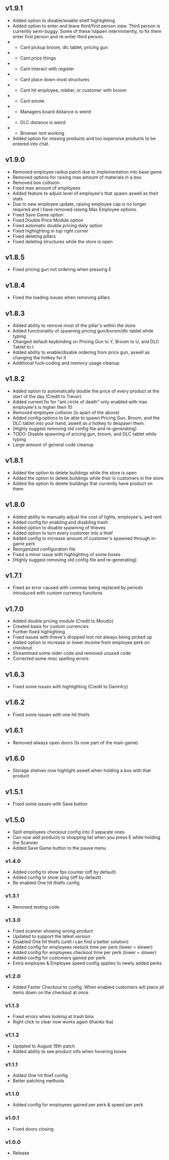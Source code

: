 ## v1.9.1
- Added option to disable/enable shelf highlighting
- Added option to enter and leave third/first person view. Third person is currently semi-buggy. Some of these happen intermintently, to fix them enter first person and re-enter third person.
- - Cant pickup broom, dlc tablet, pricing gun
- - Cant price things
- - Cant interact with register
- - Cant place down most structures
- - Cant hit employee, robber, or customer with broom
- - Cant emote
- - Managers board distance is weird
- - DLC distance is weird
- - Browser isnt working
- Added option for missing products and too expensive products to be entered into chat.

## v1.9.0
- Removed employee radius patch due to implementation into base game
- Removed options for raising max amount of materials in a box
- Removed box collision
- Fixed max amount of employees
- Added feature to adjust level of employee's that spawn aswell as their stats
- Due to new employee update, raising employee cap is no longer required and I have removed raising Max Employee options.
- Fixed Save Game option
- Fixed Double Price Module option
- Fixed automatic double pricing daily option
- Fixed highlighting in top right corner
- Fixed deleting pillars
- Fixed deleting structures while the store is open

## v1.8.5
- Fixed pricing gun not ordering when pressing E

## v1.8.4
- Fixed the loading issues when removing pillars

## v1.8.3
- Added ability to remove most of the pillar's within the store
- Added functionality of spawning pricing gun/borom/dlc tablet while typing
- Changed default keybinding on Pricing Gun to Y, Broom to U, and DLC Tablet to I.
- Added ability to enable/disable ordering from price gun, aswell as changing the hotkey for it
- Additional fuck-coding and memory usage cleanup

## v1.8.2
- Added option to automatically double the price of every product at the start of the day (Credit to Trevor)
- Added current fix for "ant circle of death" only enabled with max employee's is higher then 10
- Removed employee collision (is apart of the above)
- Added config options to be able to spawn Pricing Gun, Broom, and the DLC tablet into your hand, aswell as a hotkey to despawn them.
- [Highly suggest removing old config file and re-generating]
- TODO: Disable spawning of pricing gun, broom, and DLC tablet while typing
- Large amount of general code cleanup

## v1.8.1
- Added the option to delete buildings while the store is open
- Added the option to delete buildings while their is customers in the store
- Added the option to delete buildings that currently have product on them 

## v1.8.0
- Added ability to manually adjust the cost of lights, employee's, and rent.
- Added config for enabling and disabling trash
- Added option to disable spawning of thieves
- Added option to turn every customer into a thief
- Added config to increase amount of customer's spawned through in-game perk
- Reorganized configuration file
- Fixed a minor issue with highlighting of some boxes
- [Highly suggest removing old config file and re-generating]

## v1.7.1
- Fixed an error caused with commas being replaced by periods introduced with custom currency functions

## v1.7.0
- Added double pricing module (Credit to Moudiz)
- Created basis for custom currencies
- Further fixed highlighting
- Fixed issues with thieve's dropped loot not always being picked up
- Added option to increase or lower income from employee perk on checkout
- Streamlined some older code and removed unused code
- Corrected some misc spelling errors

## v1.6.3
- Fixed some issues with highlighting (Credit to Damntry)

## v1.6.2
- Fixed some issues with one hit thiefs

## v1.6.1
- Removed always open doors (Is now part of the main game)

## v1.6.0
- Storage shelves now highlight aswell when holding a box with that product

## v1.5.1
- Fixed some issues with Save button

## v1.5.0
- Split employees checkout config into 3 separate ones
- Can now add products to shopping list when you press E while holding the Scanner
- Added Save Game button to the pause menu

### v1.4.0
- Added config to show fps counter (off by default)
- Added config to show ping (off by default)
- Re enabled One hit thiefs config

### v1.3.1
- Removed testing code

### v1.3.0
- Fixed scanner showing wrong product
- Updated to support the latest version
- Disabled One hit thiefs (until i can find a better solution)
- Added config for employees restock time per perk (lower = slower)
- Added config for employees checkout time per perk (lower = slower)
- Added config for customers gained per perk
- Extra employee & Employee speed config applies to newly added perks

### v1.2.0
- Added Faster Checkout to config. When enabled customers will place all items down on the checkout at once

### v1.1.3
- Fixed errors when looking at trash bins
- Right click to clear now works again (thanks Ika)

### v1.1.2
- Updated to August 19th patch
- Added ability to see product info when hovering boxes

### v1.1.1
- Added One hit thief config
- Better patching methods

### v1.1.0
- Added config for employees gained per perk & speed per perk

### v1.0.1
- Fixed doors closing

### v1.0.0
- Release